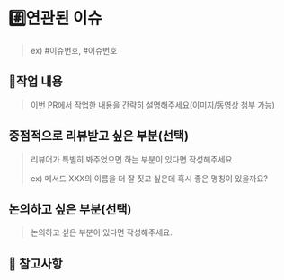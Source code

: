 # #️⃣연관된 이슈

> ex) #이슈번호, #이슈번호

## 📝작업 내용

> 이번 PR에서 작업한 내용을 간략히 설명해주세요(이미지/동영상 첨부 가능)

## 중점적으로 리뷰받고 싶은 부분(선택)

> 리뷰어가 특별히 봐주었으면 하는 부분이 있다면 작성해주세요
>
> ex) 메서드 XXX의 이름을 더 잘 짓고 싶은데 혹시 좋은 명칭이 있을까요?

## 논의하고 싶은 부분(선택)

> 논의하고 싶은 부분이 있다면 작성해주세요.

## 🫡 참고사항
